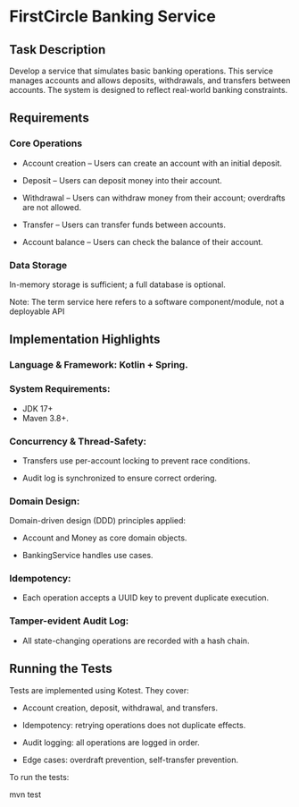 # FirstCircle Banking Service
## Task Description

Develop a service that simulates basic banking operations. This service manages accounts and allows deposits, withdrawals, and transfers between accounts. The system is designed to reflect real-world banking constraints.

## Requirements

### Core Operations

- Account creation – Users can create an account with an initial deposit.

- Deposit – Users can deposit money into their account.

- Withdrawal – Users can withdraw money from their account; overdrafts are not allowed.

- Transfer – Users can transfer funds between accounts.

- Account balance – Users can check the balance of their account.

### Data Storage

In-memory storage is sufficient; a full database is optional.

Note: The term service here refers to a software component/module, not a deployable API

## Implementation Highlights

### Language & Framework: Kotlin + Spring.
### System Requirements:
- JDK 17+
- Maven 3.8+.

### Concurrency & Thread-Safety:

- Transfers use per-account locking to prevent race conditions.

- Audit log is synchronized to ensure correct ordering.

### Domain Design:

Domain-driven design (DDD) principles applied:

- Account and Money as core domain objects.

- BankingService handles use cases.

### Idempotency:

- Each operation accepts a UUID key to prevent duplicate execution.

### Tamper-evident Audit Log:

- All state-changing operations are recorded with a hash chain.

## Running the Tests
Tests are implemented using Kotest. They cover:

- Account creation, deposit, withdrawal, and transfers.

- Idempotency: retrying operations does not duplicate effects.

- Audit logging: all operations are logged in order.

- Edge cases: overdraft prevention, self-transfer prevention.

To run the tests:

mvn test
